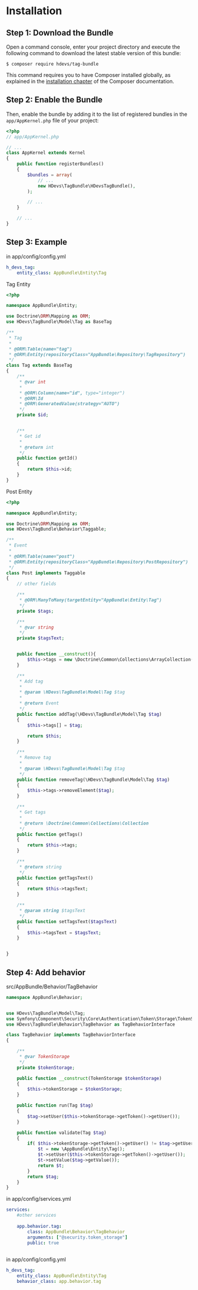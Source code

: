 Installation
============

Step 1: Download the Bundle
---------------------------

Open a command console, enter your project directory and execute the
following command to download the latest stable version of this bundle:

```console
$ composer require hdevs/tag-bundle
```

This command requires you to have Composer installed globally, as explained
in the [installation chapter](https://getcomposer.org/doc/00-intro.md)
of the Composer documentation.

Step 2: Enable the Bundle
-------------------------

Then, enable the bundle by adding it to the list of registered bundles
in the `app/AppKernel.php` file of your project:

```php
<?php
// app/AppKernel.php

// ...
class AppKernel extends Kernel
{
    public function registerBundles()
    {
        $bundles = array(
            // ...
            new HDevs\TagBundle\HDevsTagBundle(),
        );

        // ...
    }

    // ...
}
```

Step 3: Example
-------------------------
in app/config/config.yml
```yml
h_devs_tag:
    entity_class: AppBundle\Entity\Tag
```

Tag Entity
```php
<?php

namespace AppBundle\Entity;

use Doctrine\ORM\Mapping as ORM;
use HDevs\TagBundle\Model\Tag as BaseTag

/**
 * Tag
 *
 * @ORM\Table(name="tag")
 * @ORM\Entity(repositoryClass="AppBundle\Repository\TagRepository")
 */
class Tag extends BaseTag
{
    /**
     * @var int
     *
     * @ORM\Column(name="id", type="integer")
     * @ORM\Id
     * @ORM\GeneratedValue(strategy="AUTO")
     */
    private $id;


    /**
     * Get id
     *
     * @return int
     */
    public function getId()
    {
        return $this->id;
    }
}
``` 

Post Entity
```php
<?php

namespace AppBundle\Entity;

use Doctrine\ORM\Mapping as ORM;
use HDevs\TagBundle\Behavior\Taggable;

/**
 * Event
 *
 * @ORM\Table(name="post")
 * @ORM\Entity(repositoryClass="AppBundle\Repository\PostRepository")
 */
class Post implements Taggable
{
    // other fields

    /**
     * @ORM\ManyToMany(targetEntity="AppBundle\Entity\Tag")
     */
    private $tags;

    /**
     * @var string
     */
    private $tagsText;


    public function __construct(){
        $this->tags = new \Doctrine\Common\Collections\ArrayCollection();
    }

    /**
     * Add tag
     *
     * @param \HDevs\TagBundle\Model\Tag $tag
     *
     * @return Event
     */
    public function addTag(\HDevs\TagBundle\Model\Tag $tag)
    {
        $this->tags[] = $tag;

        return $this;
    }

    /**
     * Remove tag
     *
     * @param \HDevs\TagBundle\Model\Tag $tag
     */
    public function removeTag(\HDevs\TagBundle\Model\Tag $tag)
    {
        $this->tags->removeElement($tag);
    }

    /**
     * Get tags
     *
     * @return \Doctrine\Common\Collections\Collection
     */
    public function getTags()
    {
        return $this->tags;
    }

    /**
     * @return string
     */
    public function getTagsText()
    {
        return $this->tagsText;
    }

    /**
     * @param string $tagsText
     */
    public function setTagsText($tagsText)
    {
        $this->tagsText = $tagsText;
    }


}
``` 

Step 4: Add behavior
-------------------------
src/AppBundle/Behavior/TagBehavior
```php
namespace AppBundle\Behavior;


use HDevs\TagBundle\Model\Tag;
use Symfony\Component\Security\Core\Authentication\Token\Storage\TokenStorage;
use HDevs\TagBundle\Behavior\TagBehavior as TagBehaviorInterface

class TagBehavior implements TagBehaviorInterface
{

    /**
     * @var TokenStorage
     */
    private $tokenStorage;

    public function __construct(TokenStorage $tokenStorage)
    {
        $this->tokenStorage = $tokenStorage;
    }

    public function run(Tag $tag)
    {
        $tag->setUser($this->tokenStorage->getToken()->getUser());
    }

    public function validate(Tag $tag)
    {
        if( $this->tokenStorage->getToken()->getUser() != $tag->getUser() ){
            $t = new \AppBundle\Entity\Tag();
            $t->setUser($this->tokenStorage->getToken()->getUser());
            $t->setValue($tag->getValue());
            return $t;
        }
        return $tag;
    }
}
```

in app/config/services.yml
```yml
services:
    #other services
    
    app.behavior.tag:
        class: AppBundle\Behavior\TagBehavior
        arguments: ["@security.token_storage"]
        public: true
    
```

in app/config/config.yml
```yml
h_devs_tag:
    entity_class: AppBundle\Entity\Tag
    behavior_class: app.behavior.tag
```